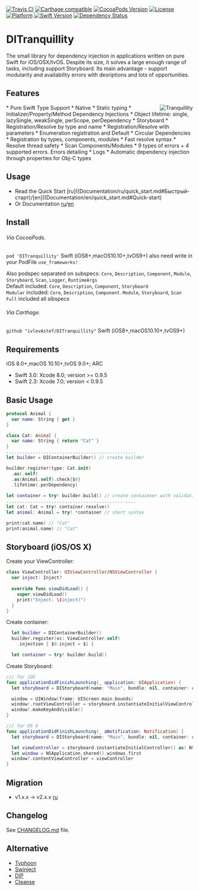[![Travis CI](https://travis-ci.org/ivlevAstef/DITranquillity.svg?branch=master)](https://travis-ci.org/ivlevAstef/DITranquillity)
[![Carthage compatible](https://img.shields.io/badge/Carthage-compatible-4BC51D.svg?style=flat)](https://github.com/Carthage/Carthage)
[![CocoaPods Version](https://img.shields.io/cocoapods/v/DITranquillity.svg?style=flat)](http://cocoapods.org/pods/DITranquillity)
[![License](https://img.shields.io/github/license/ivlevAstef/DITranquillity.svg?maxAge=2592000)](http://cocoapods.org/pods/DITranquillity)
[![Platform](https://img.shields.io/cocoapods/p/DITranquillity.svg?style=flat)](http://cocoapods.org/pods/DITranquillity)
[![Swift Version](https://img.shields.io/badge/Swift-3.0-F16D39.svg?style=flat)](https://developer.apple.com/swift)
[![Dependency Status](https://www.versioneye.com/objective-c/DITranquillity/2.0.0/badge.svg?style=flat)](https://www.versioneye.com/objective-c/DITranquillity/2.0.0)

# DITranquillity
The small library for dependency injection in applications written on pure Swift for iOS/OSX/tvOS. Despite its size, it solves a large enough range of tasks, including support Storyboard. Its main advantage - support modularity and availability errors with desriptions and lots of opportunities.


## Features
<img align="right" src="https://habrastorage.org/files/c6d/c89/5d0/c6dc895d02324b96bc679f41228ab6bf.png" alt="Tranquillity">  
* Pure Swift Type Support
* Native
* Static typing
* Initializer/Property/Method Dependency Injections
* Object lifetime: single, lazySingle, weakSingle, perScope, perDependency
* Storyboard
* Registration/Resolve by type and name
* Registration/Resolve with parameters
* Enumeration registration and Default
* Circular Dependencies
* Registration by types, components, modules
* Fast resolve syntax
* Resolve thread safety
* Scan Components/Modules
* 9 types of errors + 4 supported errors. Errors detailing
* Logs
* Automatic dependency injection through properties for Obj-C types

## Usage
* Read the Quick Start [ru]((Documentation/ru/quick_start.md#Быстрый-старт)/[en]((Documentation/en/quick_start.md#Quick-start)
* Or Documentation [ru](Documentation/ru/main.md)/[en](Documentation/en/main.md)

## Install
###### Via CocoaPods.

`pod 'DITranquillity'` Swift (iOS8+,macOS10.10+,tvOS9+) also need write in your PodFile `use_frameworks!`  
  
Also podspec separated on subspecs: `Core`, `Description`, `Component`, `Module`, `Storyboard`, `Scan`, `Logger`, `RuntimeArgs`  
Default included: `Core`, `Description`, `Component`, `Storyboard`  
`Modular` included: `Core`, `Description`, `Component`. `Module`, `Storyboard`, `Scan`  
`Full` included all sibspecs

###### Via Carthage.

`github "ivlevAstef/DITranquillity"` Swift (iOS8+,macOS10.10+,tvOS9+)

## Requirements
iOS 8.0+,macOS 10.10+,tvOS 9.0+; ARC

* Swift 3.0: Xcode 8.0; version >= 0.9.5
* Swift 2.3: Xcode 7.0; version <  0.9.5

## Basic Usage
```Swift
protocol Animal {
  var name: String { get }
}

class Cat: Animal {
  var name: String { return "Cat" }
}
.................................................
let builder = DIContainerBuilder() // create builder

builder.register(type: Cat.init)
  .as(.self)
  .as(Animal.self).check{$0}
  .lifetime(.perDependency)
  
let container = try! builder.build() // create contaiener with validation
.................................................
let cat: Cat = try! container.resolve()
let animal: Animal = try! *container // short syntax

print(cat.name) // "Cat"
print(animal.name) // "Cat"
```

## Storyboard (iOS/OS X)
Create your ViewController:
```Swift
class ViewController: UIViewController/NSViewController {
  var inject: Inject?
  
  override func viewDidLoad() {
    super.viewDidLoad()
    print("Inject: \(inject)")
  }
}
```
Create container:
```Swift
  let builder = DIContainerBuilder()
  builder.register(vc: ViewController.self)
    .injection { $0.inject = $1 }

  let container = try! builder.build()
```
Create Storyboard:
```Swift
/// for iOS
func applicationDidFinishLaunching(_ application: UIApplication) {
  let storyboard = DIStoryboard(name: "Main", bundle: nil, container: container)

  window = UIWindow(frame: UIScreen.main.bounds)
  window!.rootViewController = storyboard.instantiateInitialViewController()
  window!.makeKeyAndVisible()
}
```

```Swift
/// for OS X
func applicationDidFinishLaunching(_ aNotification: Notification) {
  let storyboard = DIStoryboard(name: "Main", bundle: nil, container: container)

  let viewController = storyboard.instantiateInitialController() as! NSViewController
  let window = NSApplication.shared().windows.first
  window?.contentViewController = viewController
}
```

## Migration
* v1.x.x -> v2.x.x [ru](Documentation/ru/migration1to2.md)

## Changelog
See [CHANGELOG.md](CHANGELOG.md) file.

## Alternative
* [Typhoon](https://github.com/appsquickly/Typhoon)
* [Swinject](https://github.com/Swinject/Swinject)
* [DIP](https://github.com/AliSoftware/Dip)
* [Cleanse](https://github.com/square/Cleanse)


